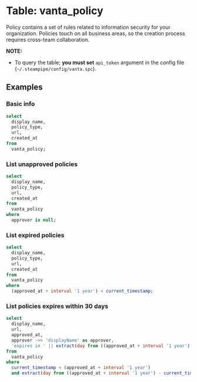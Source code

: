 # Table: vanta_policy

Policy contains a set of rules related to information security for your organization. Policies touch on all business areas, so the creation process requires cross-team collaboration.

**NOTE:**

- To query the table; **you must set** `api_token` argument in the config file (`~/.steampipe/config/vanta.spc`).

## Examples

### Basic info

```sql
select
  display_name,
  policy_type,
  url,
  created_at
from
  vanta_policy;
```

### List unapproved policies

```sql
select
  display_name,
  policy_type,
  url,
  created_at
from
  vanta_policy
where
  approver is null;
```

### List expired policies

```sql
select
  display_name,
  policy_type,
  url,
  created_at
from
  vanta_policy
where
  (approved_at + interval '1 year') < current_timestamp;
```

### List policies expires within 30 days

```sql
select
  display_name,
  url,
  approved_at,
  approver ->> 'displayName' as approver,
  'expires in ' || extract(day from ((approved_at + interval '1 year') - current_timestamp)) || ' day(s)' as status
from
  vanta_policy
where
  current_timestamp < (approved_at + interval '1 year')
  and extract(day from ((approved_at + interval '1 year') - current_timestamp)) <= '30';
```

